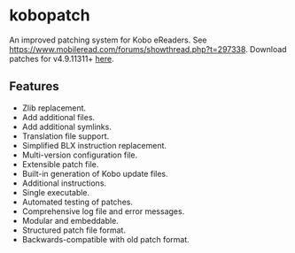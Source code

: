 # kobopatch
An improved patching system for Kobo eReaders. See https://www.mobileread.com/forums/showthread.php?t=297338. Download patches for v4.9.11311+ [here](https://github.com/pgaskin/kobopatch-patches/releases/latest).

## Features
- Zlib replacement.
- Add additional files.
- Add additional symlinks.
- Translation file support.
- Simplified BLX instruction replacement.
- Multi-version configuration file.
- Extensible patch file.
- Built-in generation of Kobo update files.
- Additional instructions.
- Single executable.
- Automated testing of patches.
- Comprehensive log file and error messages.
- Modular and embeddable.
- Structured patch file format.
- Backwards-compatible with old patch format.
